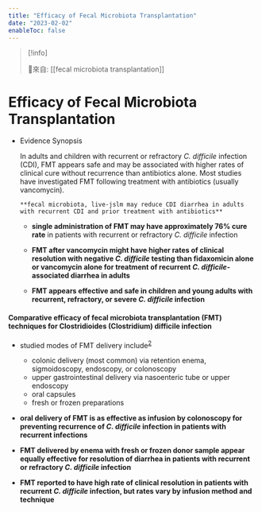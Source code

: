 ```yaml
---
title: "Efficacy of Fecal Microbiota Transplantation"
date: "2023-02-02"
enableToc: false
---
```


> [!info]
>
> 🌱來自: [[fecal microbiota transplantation]]

# Efficacy of Fecal Microbiota Transplantation

*   Evidence Synopsis


    In adults and children with recurrent or refractory *C. difficile* infection (CDI), FMT appears safe and may be associated with higher rates of clinical cure without recurrence than antibiotics alone. Most studies have investigated FMT following treatment with antibiotics (usually vancomycin).


        **fecal microbiota, live-jslm may reduce CDI diarrhea in adults with recurrent CDI and prior treatment with antibiotics**

    *   **single administration of FMT may have approximately 76% cure rate** in patients with recurrent or refractory *C. difficile* infection

    *   **FMT after vancomycin might have higher rates of clinical resolution with negative *C. difficile* testing than fidaxomicin alone or vancomycin alone for treatment of recurrent *C. difficile*\-associated diarrhea in adults**

    *   **FMT appears effective and safe in children and young adults with recurrent, refractory, or severe *C. difficile* infection**


#### Comparative efficacy of fecal microbiota transplantation (FMT) techniques for Clostridioides (Clostridium) difficile infection

*   studied modes of FMT delivery include<sup><a data-tip="#GUID-27C15D55-90E0-42AD-B061-5E2F3476950F__KRAJICEK2019" href="https://www.dynamed.com/procedure/fecal-microbiota-transplantation#GUID-27C15D55-90E0-42AD-B061-5E2F3476950F__KRAJICEK2019" currentitem="false">2</a></sup>
    *   colonic delivery (most common) via retention enema, sigmoidoscopy, endoscopy, or colonoscopy
    *   upper gastrointestinal delivery via nasoenteric tube or upper endoscopy
    *   oral capsules
    *   fresh or frozen preparations
*   **oral delivery of FMT is as effective as infusion by colonoscopy for preventing recurrence of *C. difficile* infection in patients with recurrent infections**

*   **FMT delivered by enema with fresh or frozen donor sample appear equally effective for resolution of diarrhea in patients with recurrent or refractory *C. difficile* infection**

*   **FMT reported to have high rate of clinical resolution in patients with recurrent *C. difficile* infection, but rates vary by infusion method and technique**

